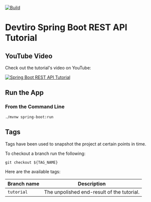 [![Build](https://github.com/devtiro/spring-boot-rest-tutorial/actions/workflows/github-actions-build.yml/badge.svg)](https://github.com/devtiro/spring-boot-rest-tutorial/actions/workflows/github-actions-build.yml)

# Devtiro Spring Boot REST API Tutorial

## YouTube Video

Check out the tutorial's video on YouTube:

[![Spring Boot REST API Tutorial](https://img.youtube.com/vi/HmRVrAT4uA0/0.jpg)](https://www.youtube.com/watch?v=HmRVrAT4uA0)

## Run the App

### From the Command Line

```shell
./mvnw spring-boot:run
```

## Tags

Tags have been used to snapshot the project at certain points in time.

To checkout a branch run the following:

```shell
git checkout ${TAG_NAME}
```

Here are the available tags:

| Branch name |                Description                 |
|-------------|--------------------------------------------|
| `tutorial`  | The unpolished end-result of the tutorial. |

